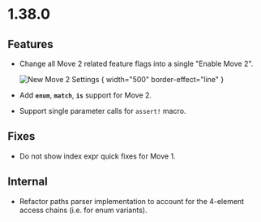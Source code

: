 # 1.38.0

## Features

* Change all Move 2 related feature flags into a single "Enable Move 2".

  ![New Move 2 Settings](new_settings_move_2.png) { width="500" border-effect="line" }

* Add **`enum`**, **`match`**, **`is`** support for Move 2.

* Support single parameter calls for `assert!` macro. 

## Fixes

* Do not show index expr quick fixes for Move 1.

## Internal

* Refactor paths parser implementation to account for the 4-element access chains (i.e. for enum variants). 
